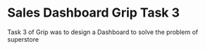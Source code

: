 # Sales Dashboard Grip Task 3
 Task 3 of Grip was to design a Dashboard to solve the problem of superstore
